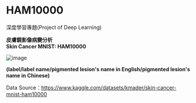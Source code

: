 # HAM10000
深度學習專題(Project of Deep Learning)

**皮膚鏡影像病變分析**  
**Skin Cancer MNIST: HAM10000**

![image](https://user-images.githubusercontent.com/103955839/200912977-06bb1e1e-cdf2-4168-9642-465e62b7312b.png)
  
**(label/label name/pigmented lesion's name in English/pigmented lesion's name in Chinese)**
  
Data Source：https://www.kaggle.com/datasets/kmader/skin-cancer-mnist-ham10000
